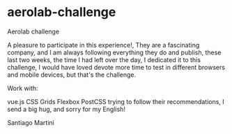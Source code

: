 # aerolab-challenge
Aerolab challenge

A pleasure to participate in this experience!, They are a fascinating company, and I am always following everything they do and publish, these last two weeks, the time I had left over the day, I dedicated it to this challenge, I would have loved devote more time to test in different browsers and mobile devices, but that's the challenge.

Work with:

vue.js
CSS Grids
Flexbox
PostCSS
trying to follow their recommendations, I send a big hug, and sorry for my English!

Santiago Martini